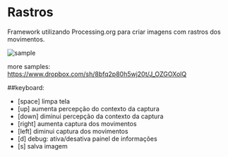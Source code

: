 Rastros
=======
Framework utilizando Processing.org para criar imagens com rastros dos movimentos.

![sample](https://photos-5.dropbox.com/t/0/AACD3llrGMQvNUhuzsKQTfL9GqMrCCub9MC34SNxKdv9Aw/10/3372511/jpeg/32x32/2/1361556000/0/2/rua-19-47-24.jpeg/8HflLvIe6MTEEpvJZGNpV5isKIr2_4zEjda_UGbmbW4?size=1024x768&size_mode=2)

more samples:
https://www.dropbox.com/sh/8bfq2p80h5wj20t/J_OZGOXolQ

##keyboard:

+ [space] limpa tela
+ [up] aumenta percepção do contexto da captura
+ [down] diminui percepção da contexto da captura
+ [right] aumenta captura dos movimentos
+ [left] diminui captura dos movimentos
+ [d] debug: ativa/desativa painel de informações
+ [s] salva imagem
